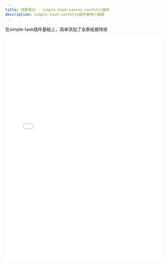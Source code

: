 ```yaml
---
title: 虎鲸笔记 - simple-task-canvas-confetti插件
description: simple-task-confetti插件使用小指南
---
```

在simple-task插件基础上，简单添加了全屏纸屑特效


<iframe
    style="width:100%; max-width:1280px; height:720px;"
    src="//player.bilibili.com/player.html?isOutside=true&aid=113735632946974&bvid=BV1iK68YQEZx&cid=27593277797&p=1"
    scrolling="no" border="0" frameborder="no" framespacing="0" allowfullscreen="true">
</iframe>

